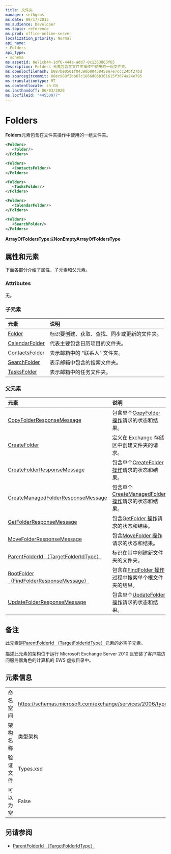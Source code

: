 ```yaml
---
title: 文件夹
manager: sethgros
ms.date: 09/17/2015
ms.audience: Developer
ms.topic: reference
ms.prod: office-online-server
localization_priority: Normal
api_name:
- Folders
api_type:
- schema
ms.assetid: 8e71cb44-1df6-444a-add7-0c1363863f65
description: Folders 元素包含在文件夹操作中使用的一组文件夹。
ms.openlocfilehash: b087be0501f04390b80458458e7e7ccc24bf27bd
ms.sourcegitcommit: 88ec988f2bb67c1866d06b361615f3674a24e795
ms.translationtype: MT
ms.contentlocale: zh-CN
ms.lasthandoff: 06/03/2020
ms.locfileid: "44530977"
---
```

# <a name="folders"></a>Folders

**Folders**元素包含在文件夹操作中使用的一组文件夹。 
  
```xml
<Folders>
   <Folder/>
</Folders>
```

```xml
<Folders>
   <ContactsFolder/> 
</Folders>
```

```xml
<Folders>
   <TasksFolder/>
</Folders>
```

```xml
<Folders>
   <CalendarFolder/>
</Folders>
```

```xml
<Folders>
   <SearchFolder/> 
</Folders>
```

**ArrayOfFoldersType**或**NonEmptyArrayOfFoldersType**

## <a name="attributes-and-elements"></a>属性和元素

下面各部分介绍了属性、子元素和父元素。
  
### <a name="attributes"></a>Attributes

无。
  
### <a name="child-elements"></a>子元素

|**元素**|**说明**|
|:-----|:-----|
|[Folder](folder.md) <br/> |标识要创建、获取、查找、同步或更新的文件夹。  <br/> |
|[CalendarFolder](calendarfolder.md) <br/> |代表主要包含日历项目的文件夹。  <br/> |
|[ContactsFolder](contactsfolder.md) <br/> |表示邮箱中的 "联系人" 文件夹。  <br/> |
|[SearchFolder](searchfolder.md) <br/> |表示邮箱中包含的搜索文件夹。  <br/> |
|[TasksFolder](tasksfolder.md) <br/> |表示邮箱中的任务文件夹。  <br/> |
   
### <a name="parent-elements"></a>父元素

|**元素**|**说明**|
|:-----|:-----|
|[CopyFolderResponseMessage](copyfolderresponsemessage.md) <br/> |包含单个[CopyFolder 操作](copyfolder-operation.md)请求的状态和结果。  <br/> |
|[CreateFolder](createfolder.md) <br/> |定义在 Exchange 存储区中创建文件夹的请求。  <br/> |
|[CreateFolderResponseMessage](createfolderresponsemessage.md) <br/> |包含单个[CreateFolder 操作](createfolder-operation.md)请求的状态和结果。  <br/> |
|[CreateManagedFolderResponseMessage](createmanagedfolderresponsemessage.md) <br/> |包含单个[CreateManagedFolder 操作](createmanagedfolder-operation.md)请求的状态和结果。  <br/> |
|[GetFolderResponseMessage](getfolderresponsemessage.md) <br/> |包含[GetFolder 操作](getfolder-operation.md)请求的状态和结果。  <br/> |
|[MoveFolderResponseMessage](movefolderresponsemessage.md) <br/> |包含[MoveFolder 操作](movefolder-operation.md)请求的状态和结果。  <br/> |
|[ParentFolderId （TargetFolderIdType）](parentfolderid-targetfolderidtype.md) <br/> |标识在其中创建新文件夹的文件夹。  <br/> |
|[RootFolder （FindFolderResponseMessage）](rootfolder-findfolderresponsemessage.md) <br/> |包含在[FindFolder 操作](findfolder-operation.md)过程中搜索单个根文件夹的结果。  <br/> |
|[UpdateFolderResponseMessage](updatefolderresponsemessage.md) <br/> |包含单个[UpdateFolder 操作](updatefolder-operation.md)请求的状态和结果。  <br/> |
   
## <a name="remarks"></a>备注

此元素是[ParentFolderId （TargetFolderIdType）](parentfolderid-targetfolderidtype.md)元素的必需子元素。 
  
描述此元素的架构位于运行 Microsoft Exchange Server 2010 且安装了客户端访问服务器角色的计算机的 EWS 虚拟目录中。
  
## <a name="element-information"></a>元素信息

|||
|:-----|:-----|
|命名空间  <br/> |https://schemas.microsoft.com/exchange/services/2006/types  <br/> |
|架构名称  <br/> |类型架构  <br/> |
|验证文件  <br/> |Types.xsd  <br/> |
|可以为空  <br/> |False  <br/> |
   
## <a name="see-also"></a>另请参阅

- [ParentFolderId （TargetFolderIdType）](parentfolderid-targetfolderidtype.md)

